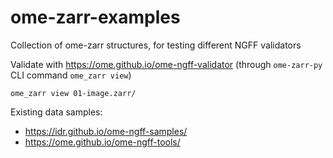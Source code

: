 # ome-zarr-examples

Collection of ome-zarr structures, for testing different NGFF validators


Validate with https://ome.github.io/ome-ngff-validator (through `ome-zarr-py` CLI command `ome_zarr view`)

```
ome_zarr view 01-image.zarr/
```


Existing data samples:

* https://idr.github.io/ome-ngff-samples/
* https://ome.github.io/ome-ngff-tools/
